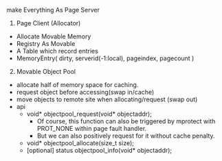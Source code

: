 make Everything As Page Server
1. Page Client (Allocator) 
  * Allocate Movable Memory
  * Registry As Movable
  * A Table which record entries
  * MemoryEntry( dirty, serverid(-1:local), pageindex, pagecount )
2. Movable Object Pool
  * allocate half of memory space for caching.
  * request object before accessing(swap in/cache)
  * move objects to remote site when allocating/request (swap out)
  * api
     * void* objectpool_request(void* objectaddr); 
        * Of course, this function can also be triggered by mprotect with PROT_NONE within page fault handler. 
        * But we can also positively request for it without cache penalty. 
     * void* objectpool_allocate(size_t size);
     * [optional] status objectpool_info(void* objectaddr);

